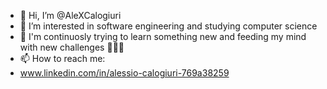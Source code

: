 - 👋 Hi, I’m @AleXCalogiuri
- 👀 I’m interested in software engineering and studying computer science
- 🌱 I'm continuosly trying to learn something new and feeding my mind with new challenges 🥋💪🏻
- 📫 How to reach me:
- www.linkedin.com/in/alessio-calogiuri-769a38259

<!---
AleXCalogiuri/AleXCalogiuri is a ✨ special ✨ repository because its `README.md` (this file) appears on your GitHub profile.
You can click the Preview link to take a look at your changes.
- ⚡ Fun fact: ...
--->
